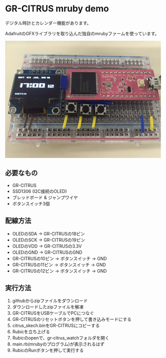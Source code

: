 # GR-CITRUS mruby demo
デジタル時計とカレンダー機能があります。

AdafruitのGFXライブラリを取り込んだ独自のmrubyファームを使っています。

![画像](https://raw.githubusercontent.com/takjn/gr-citrus_watch/master/watch.jpg)

## 必要なもの
- GR-CITRUS
- SSD1306 (I2C接続のOLED)
- ブレッドボード & ジャンプワイヤ
- ボタンスイッチ3個

## 配線方法
- OLEDのSDA -> GR-CITRUSの18ピン
- OLEDのSCK -> GR-CITRUSの19ピン
- OLEDのVDD -> GR-CITRUSの3.3V
- OLEDのGND -> GR-CITRUSのGND
- GR-CITRUSの10ピン -> ボタンスイッチ -> GND
- GR-CITRUSの11ピン -> ボタンスイッチ -> GND
- GR-CITRUSの12ピン -> ボタンスイッチ -> GND

## 実行方法
1. githubからzipファイルをダウンロード
2. ダウンロードしたzipファイルを解凍
3. GR-CITRUSをUSBケーブルでPCにつなぐ
4. GR-CITRUSのリセットボタンを押して書き込みモードにする
5. citrus_skech.binをGR-CITRUSにコピーする
6. Rubicを立ち上げる
7. Rubicのopenで、gr-citrus_watchフォルダを開く
8. main.rb(mrubyのプログラム)が表示されるはず
9. RubicのRunボタンを押して実行する
